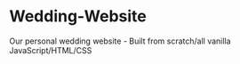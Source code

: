 # Wedding-Website
Our personal wedding website - Built from scratch/all vanilla JavaScript/HTML/CSS
